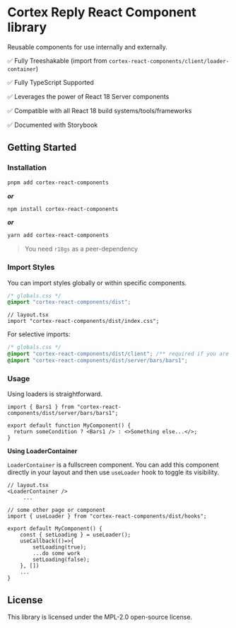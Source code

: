 # Cortex Reply React Component library

Reusable components for use internally and externally.

✅ Fully Treeshakable (import from `cortex-react-components/client/loader-container`)

✅ Fully TypeScript Supported

✅ Leverages the power of React 18 Server components

✅ Compatible with all React 18 build systems/tools/frameworks

✅ Documented with Storybook


## Getting Started

### Installation

```bash
pnpm add cortex-react-components
```

**_or_**

```bash
npm install cortex-react-components
```

**_or_**

```bash
yarn add cortex-react-components
```

> You need `r18gs` as a peer-dependency

### Import Styles

You can import styles globally or within specific components.

```css
/* globals.css */
@import "cortex-react-components/dist";
```

```tsx
// layout.tsx
import "cortex-react-components/dist/index.css";
```

For selective imports:

```css
/* globals.css */
@import "cortex-react-components/dist/client"; /** required if you are using LoaderContainer */
@import "cortex-react-components/dist/server/bars/bars1";
```

### Usage

Using loaders is straightforward.

```tsx
import { Bars1 } from "cortex-react-components/dist/server/bars/bars1";

export default function MyComponent() {
  return someCondition ? <Bars1 /> : <>Something else...</>;
}
```


**Using LoaderContainer**

`LoaderContainer` is a fullscreen component. You can add this component directly in your layout and then use `useLoader` hook to toggle its visibility.

```tsx
// layout.tsx
<LoaderContainer />
	 ...
```

```tsx
// some other page or component
import { useLoader } from "cortex-react-components/dist/hooks";

export default MyComponent() {
	const { setLoading } = useLoader();
	useCallback(()=>{
		setLoading(true);
		...do some work
		setLoading(false);
	}, [])
	...
}
```

## License

This library is licensed under the MPL-2.0 open-source license.

